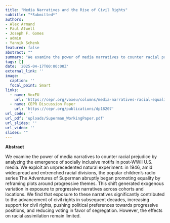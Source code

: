 ```yaml
---
title: "Media Narratives and the Rise of Civil Rights"
subtitle: "*Submitted*"
authors:
- Alex Armand
- Paul Atwell
- Joseph F. Gomes
- admin
- Yannik Schenk
featured: false
abstract: ""
summary: "We examine the power of media narratives to counter racial prejudice by analyzing the emergence of socially inclusive motifs in post-WWII U.S. media. We exploit an unprecedented natural experiment: in 1946, amid widespread and entrenched racial divisions, the popular children’s radio series The Adventures of Superman abruptly began promoting equality by reframing plots around progressive themes. This shift generated exogenous variation in exposure to progressive narratives across cohorts and locations. We find that exposure to these narratives significantly contributed to the advancement of civil rights in subsequent decades, increasing support for civil rights, pushing political preferences towards progressive positions, and reducing voting in favor of segregation. However, the effects on racial assimilation remain limited."
tags: []
date: '2025-04-17T00:00:00Z'
external_link: ''
image:
  caption: ''
  focal_point: Smart
links:
  - name: VoxEU
    url: 'https://cepr.org/voxeu/columns/media-narratives-racial-equality-how-superman-helped-pave-ground-civil-rights'
  - name: CEPR Discussion Paper
    url: 'https://cepr.org/publications/dp18207'
url_code: ''
url_pdf: 'uploads/Superman_WorkingPaper.pdf'
url_slides: ''
url_video: ''
slides: ""
---
```


**Abstract**

We examine the power of media narratives to counter racial prejudice by analyzing the emergence of socially inclusive motifs in post-WWII U.S. media. We exploit an unprecedented natural experiment: in 1946, amid widespread and entrenched racial divisions, the popular children’s radio series The Adventures of Superman abruptly began promoting equality by reframing plots around progressive themes. This shift generated exogenous variation in exposure to progressive narratives across cohorts and locations. We find that exposure to these narratives significantly contributed to the advancement of civil rights in subsequent decades, increasing support for civil rights, pushing political preferences towards progressive positions, and reducing voting in favor of segregation. However, the effects on racial assimilation remain limited.
